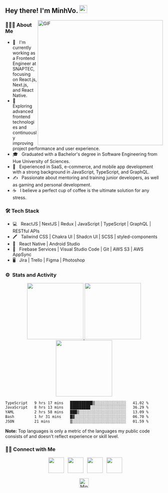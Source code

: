 <h2> Hey there! I'm MinhVo. <img src="https://user-images.githubusercontent.com/49482201/126591888-470f4965-6629-4b15-ab27-70be72148fe4.gif" width="25"></h2>
<img align="right" alt="GIF" src="https://user-images.githubusercontent.com/49482201/126591963-c6972900-bfde-48d4-841d-d84ef26aaadf.gif" width="400"/>

<h3> 👨🏻‍💻 About Me </h3>

- 🔭 &nbsp; I'm currently working as a Frontend Engineer at SNAPTEC, focusing on React.js, Next.js, and React Native.
- 🤔 &nbsp; Exploring advanced frontend technologies and continuously improving project performance and user experience.
- 🎓 &nbsp; Graduated with a Bachelor's degree in Software Engineering from Hue University of Sciences.
- 💼 &nbsp; Experienced in SaaS, e-commerce, and mobile app development with a strong background in JavaScript, TypeScript, and GraphQL.
- ✍️ &nbsp; Passionate about mentoring and training junior developers, as well as gaming and personal development.
- ☕ &nbsp; I believe a perfect cup of coffee is the ultimate solution for any stress.

<h3>🛠 Tech Stack</h3>

- 💻 &nbsp; ReactJS | NextJS | Redux | JavaScript | TypeScript | GraphQL | RESTful APIs
- 🖍️ &nbsp; Tailwind CSS | Chakra UI | Shadcn UI | SCSS | styled-components
- 📱 &nbsp; React Native | Android Studio
- 🔧 &nbsp; Firebase Services | Visual Studio Code | Git | AWS S3 | AWS AppSync
- 🖥 &nbsp; Jira | Trello | Figma | Photoshop




### ⚙️ &nbsp;Stats and Activity

<p align="center">
<a href="https://github.com/MinhOmega">
  <img height="180em" src="https://github-readme-stats-eight-theta.vercel.app/api?username=MinhOmega&show_icons=true&theme=dark&include_all_commits=true&count_private=true"/>
  <img height="180em" src="https://github-readme-stats-eight-theta.vercel.app/api/top-langs/?username=MinhOmega&layout=compact&langs_count=8&theme=dark"/>
  <img height="180em" src="https://streak-stats.demolab.com?user=MinhOmega&theme=dark&ring=EB5454"/>
  <!--START_SECTION:waka-->

```txt
TypeScript   9 hrs 17 mins   ██████████▒░░░░░░░░░░░░░░   41.02 %
JavaScript   8 hrs 13 mins   █████████░░░░░░░░░░░░░░░░   36.29 %
YAML         2 hrs 58 mins   ███▒░░░░░░░░░░░░░░░░░░░░░   13.09 %
Bash         1 hr 31 mins    █▓░░░░░░░░░░░░░░░░░░░░░░░   06.70 %
JSON         21 mins         ▒░░░░░░░░░░░░░░░░░░░░░░░░   01.59 %
```

<!--END_SECTION:waka-->
</a>
</p>
  <b>Note:</b> Top languages is only a metric of the languages my public code consists of and doesn't reflect experience or skill level.
</p>

<h3> 🤝🏻 Connect with Me </h3>

<p align="center">
&nbsp; <a href="#" target="_blank" rel="noopener noreferrer"><img src="https://img.icons8.com/plasticine/100/000000/twitter.png" width="50" /></a>  
&nbsp; <a href="https://www.instagram.com/quangminnnn/" target="_blank" rel="noopener noreferrer"><img src="https://img.icons8.com/plasticine/100/000000/instagram-new.png" width="50" /></a>  
&nbsp; <a href="https://www.linkedin.com/in/minhvoomega/" target="_blank" rel="noopener noreferrer"><img src="https://img.icons8.com/plasticine/100/000000/linkedin.png" width="50" /></a>
&nbsp; <a href="mailto:vnqminh0502@gmail.com" target="_blank" rel="noopener noreferrer"><img src="https://img.icons8.com/plasticine/100/000000/gmail.png"  width="50" />
</p>

<p align="center"> <img height="30em" src="https://komarev.com/ghpvc/?username=MinhOmega&label=Profile%20views&color=0e75b6&style=flat" alt="MinhOmega" /> </p>
